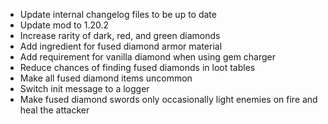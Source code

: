 - Update internal changelog files to be up to date
- Update mod to 1.20.2
- Increase rarity of dark, red, and green diamonds
- Add ingredient for fused diamond armor material
- Add requirement for vanilla diamond when using gem charger
- Reduce chances of finding fused diamonds in loot tables
- Make all fused diamond items uncommon
- Switch init message to a logger
- Make fused diamond swords only occasionally light enemies on fire and heal the attacker